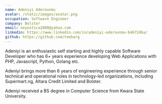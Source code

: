 ```yaml
---
name: Adeniyi Aderounmu
avatar: /static/images/avatar.png
occupation: Software Engineer
company: Bolster
email: neyostica2000@yahoo.com
linkedin: https://www.linkedin.com/in/adeniyi-aderounmu-b46724ba/
github: https://github.com/teebarg
---
```


Adeniyi is an enthusiastic self starting and highly capable Software Developer who has 6+ years experience developing Web Applications with PHP, Javascript, Python, Golang etc.

Adeniyi brings more than 6 years of engineering experience through senior technical and operational roles in technology-led organizations, including Supermart.ng, Altara Credit Limited and Bolster.

Adeniyi received a BS degree in Computer Science from Kwara State University.
